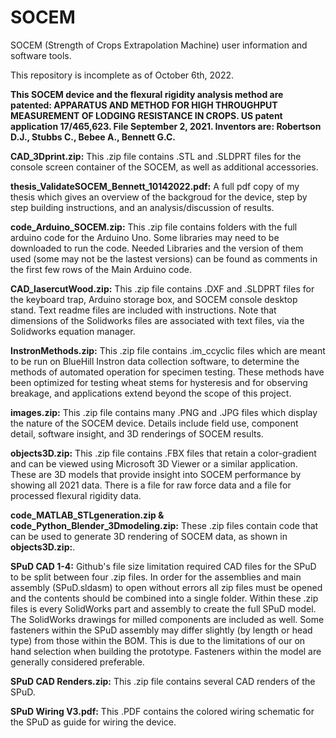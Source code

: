 # SOCEM
SOCEM (Strength of Crops Extrapolation Machine) user information and software tools.

This repository is incomplete as of October 6th, 2022.

**This SOCEM device and the flexural rigidity analysis method are patented: APPARATUS AND METHOD FOR HIGH THROUGHPUT MEASUREMENT 
OF LODGING RESISTANCE IN CROPS. US patent application 17/465,623. File September 2, 2021. Inventors are: Robertson D.J., Stubbs C., Bebee A., Bennett G.C.**

**CAD_3Dprint.zip:** This .zip file contains .STL and .SLDPRT files for the console screen container of the SOCEM, as well as additional accessories.

**thesis_ValidateSOCEM_Bennett_10142022.pdf:** A full pdf copy of my thesis which gives an overview of the backgroud for the device, step by step building instructions, and an analysis/discussion of results.   

**code_Arduino_SOCEM.zip:** This .zip file contains folders with the full arduino code for the Arduino Uno. Some libraries may need to be downloaded to run the code. Needed Libraries and the version of them used (some may not be the lastest versions) can be found as comments in the first few rows of the Main Arduino code. 

**CAD_lasercutWood.zip:** This .zip file contains .DXF and .SLDPRT files for the keyboard trap, Arduino storage box, and SOCEM console desktop stand. Text readme files are included with instructions. Note that dimensions of the Solidworks files are associated with text files, via the Solidworks equation manager.

**InstronMethods.zip:** This .zip file contains .im_ccyclic files which are meant to be run on BlueHill Instron data collection software, to determine the methods of automated operation for specimen testing. These methods have been optimized for testing wheat stems for hysteresis and for observing breakage, and applications extend beyond the scope of this project.

**images.zip:** This .zip file contains many .PNG and .JPG files which display the nature of the SOCEM device. Details include field use, component detail, software insight, and 3D renderings of SOCEM results.  

**objects3D.zip:** This .zip file contains .FBX files that retain a color-gradient and can be viewed using Microsoft 3D Viewer or a similar application. These are 3D models that provide insight into SOCEM performance by showing all 2021 data. There is a file for raw force data and a file for processed flexural rigidity data.

**code_MATLAB_STLgeneration.zip & code_Python_Blender_3Dmodeling.zip:** These .zip files contain code that can be used to generate 3D rendering of SOCEM data, as shown in **objects3D.zip:**. 

**SPuD CAD 1-4:** Github's file size limitation required CAD files for the SPuD to be split between four .zip files. In order for the assemblies and main assembly (SPuD.sldasm) to open without errors all zip files must be opened and the contents should be combined into a single folder. Within these .zip files is every SolidWorks part and assembly to create the full SPuD model. The SolidWorks drawings for milled components are included as well. Some fasteners within the SPuD assembly may differ slightly (by length or head type) from those within the BOM. This is due to the limitations of our on hand selection when building the prototype. Fasteners within the model are generally considered preferable.      

**SPuD CAD Renders.zip:** This .zip file contains several CAD renders of the SPuD.

**SPuD Wiring V3.pdf:** This .PDF contains the colored wiring schematic for the SPuD as guide for wiring the device.
